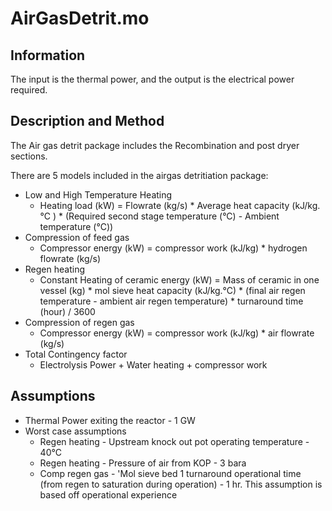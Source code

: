 # AirGasDetrit.mo

## Information
The input is the thermal power, and the output is the electrical power required.

## Description and Method

The Air gas detrit package includes the Recombination and post dryer sections.

There are 5 models included in the airgas detritiation package:

- Low and High Temperature Heating
	- Heating load (kW) = Flowrate (kg/s) * Average heat capacity (kJ/kg.°C ) * (Required second stage temperature (°C) - Ambient temperature (°C))
- Compression of feed gas
	- Compressor energy (kW) = compressor work (kJ/kg) * hydrogen flowrate (kg/s)
- Regen heating
	- Constant Heating of ceramic energy (kW) = Mass of ceramic in one vessel (kg) * mol sieve heat capacity (kJ/kg.°C) * (final air regen temperature - ambient air regen temperature) * turnaround time (hour) / 3600
- Compression of regen gas
	- Compressor energy (kW) = compressor work (kJ/kg) * air flowrate (kg/s)
- Total Contingency factor
	- Electrolysis Power + Water heating + compressor work

## Assumptions

- Thermal Power exiting the reactor - 1 GW
- Worst case assumptions
	- Regen heating - Upstream knock out pot operating temperature - 40°C 
	- Regen heating - Pressure of air from KOP - 3 bara
	- Comp regen gas - 'Mol sieve bed 1 turnaround operational time (from regen to saturation during operation) - 1 hr. This assumption is based off operational experience